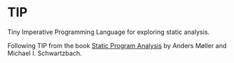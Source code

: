 # TIP

Tiny Imperative Programming Language for exploring static analysis.

Following TIP from the book [Static Program Analysis](https://cs.au.dk/~amoeller/spa/) by Anders Møller and Michael I. Schwartzbach.
